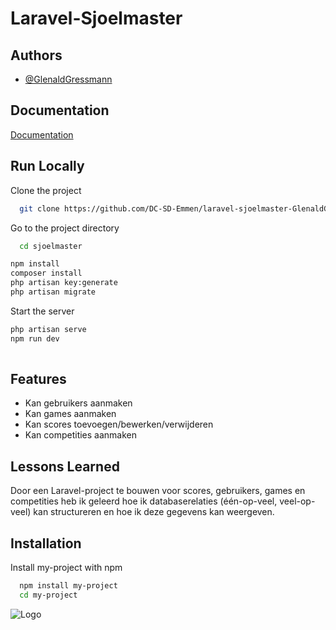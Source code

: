 
# Laravel-Sjoelmaster






## Authors

- [@GlenaldGressmann](https://github.com/GlenaldGressmann)


## Documentation

[Documentation](https://github.com/DC-SD-Emmen/laravel-sjoelmaster-GlenaldGressmann/tree/main/Documentatie)


## Run Locally

Clone the project

```bash
  git clone https://github.com/DC-SD-Emmen/laravel-sjoelmaster-GlenaldGressmann
```

Go to the project directory

```bash
  cd sjoelmaster
```

```bash
npm install
composer install
php artisan key:generate
php artisan migrate 
```

Start the server

```bash
php artisan serve
npm run dev
 
```


## Features

- Kan gebruikers aanmaken
- Kan games aanmaken
- Kan scores toevoegen/bewerken/verwijderen
- Kan competities aanmaken


## Lessons Learned

Door een Laravel-project te bouwen voor scores, gebruikers, games en competities heb ik geleerd hoe ik databaserelaties (één-op-veel, veel-op-veel) kan structureren en hoe ik deze gegevens kan weergeven.


## Installation

Install my-project with npm

```bash
  npm install my-project
  cd my-project
```
    
![Logo](https://camo.githubusercontent.com/5a54fb0c15a3e0e205f153e209098dfb23de47ca533ef11fc0cac3dfd322e050/68747470733a2f2f636f6d6d756e6974792e74696d65347670732e636f6d2f75706c6f6164732f656469746f722f63742f6b33676f65616668787961682e706e67)
